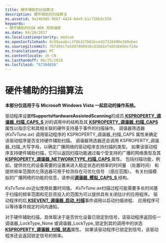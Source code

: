 ```yaml
---
title: 硬件辅助的扫描算法
description: 硬件辅助的扫描算法
ms.assetid: 9a24b985-9667-4424-84e5-b1c728b3c558
keywords:
- 硬件辅助的扫描 WDK 视频捕获
ms.date: 04/20/2017
ms.localizationpriority: medium
ms.openlocfilehash: 0c99aaabcc3f8b327b62eced37328400e160ebec
ms.sourcegitcommit: fb7d95c7a5d47860918cd3602efdd33b69dcf2da
ms.translationtype: MT
ms.contentlocale: zh-CN
ms.lasthandoff: 06/25/2019
ms.locfileid: "67384016"
---
```

# <a name="hardware-assisted-scanning-algorithm"></a>硬件辅助的扫描算法


**本部分仅适用于与 Microsoft Windows Vista 一起启动的操作系统。**

驱动程序设置**fSupportsHardwareAssistedScanning**的成员[ **KSPROPERTY\_调谐器\_扫描\_CAPS\_S** ](https://docs.microsoft.com/windows-hardware/drivers/ddi/content/ksmedia/ns-ksmedia-ksproperty_tuner_scan_caps_s)对的调用中的结构及其[ **KSPROPERTY\_调谐器\_扫描\_CAPS** ](https://docs.microsoft.com/windows-hardware/drivers/stream/ksproperty-tuner-scan-caps)属性以指示它和其相关联的硬件支持基于事件的扫描操作。 调谐器筛选器 (*KsTvTune.ax*) 调用驱动程序的 KSPROPERTY\_调谐器\_扫描\_CAPS 属性来确定该驱动程序是否支持硬件辅助扫描。 调谐器筛选器还会调用 KSPROPERTY\_调谐器\_扫描\_大写字母，以确定广播网络的驱动程序支持扫描的类型。 如果该驱动程序支持硬件辅助扫描，它可以返回扫描功能通过每个受支持的广播的网络类型及其[ **KSPROPERTY\_调谐器\_NETWORKTYPE\_扫描\_CAPS** ](https://docs.microsoft.com/windows-hardware/drivers/stream/ksproperty-tuner-networktype-scan-caps)属性。 包括扫描功能，例如，提供优化的设备需要的设置来进入稳定状态的频率的时间量 （处置时间） 和提供频率范围优化筛选器可用于检测存在可优化信号 （感应范围）。 有关扫描模拟的广播网络的功能的信息，请参阅[**调谐器\_模拟\_CAPS\_S** ](https://docs.microsoft.com/windows-hardware/drivers/ddi/content/ksmedia/ns-ksmedia-tuner_analog_caps_s)结构。

*KsTvTune.ax*近似使用处置时间值。 *KsTvTune.ax*扫描过程可能需要多长时间基于扫描的频率范围和花巨资投入的范围为可以提供具有关闭估计的应用程序。 驱动程序的后[ **KSEVENT\_调谐器\_启动\_扫描**](https://docs.microsoft.com/windows-hardware/drivers/stream/ksevent-tuner-initiate-scan)事件调用以启动扫描进程、 应用程序可以等待事件规定时间内通知。

对于硬件辅助扫描，具体取决于是否优化设备已锁定到信号，该驱动程序返回任一调谐器\_LockType\_None 或调谐器\_LockType\_锁定到其的调用中的状态[**KSPROPERTY\_调谐器\_扫描\_状态**](https://docs.microsoft.com/windows-hardware/drivers/stream/ksproperty-tuner-scan-status)属性。 如果该驱动程序已锁定到信号，该驱动程序还会返回锁定信号的频率。

 

 




